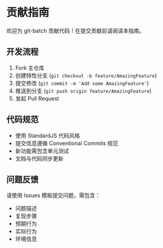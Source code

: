 # 贡献指南

欢迎为 git-batch 贡献代码！在提交贡献前请阅读本指南。

## 开发流程

1. Fork 主仓库
2. 创建特性分支 (`git checkout -b feature/AmazingFeature`)
3. 提交修改 (`git commit -m 'Add some AmazingFeature'`)
4. 推送到分支 (`git push origin feature/AmazingFeature`)
5. 发起 Pull Request

## 代码规范

- 使用 StandardJS 代码风格
- 提交信息遵循 Conventional Commits 规范
- 新功能需包含单元测试
- 文档与代码同步更新

## 问题反馈

请使用 Issues 模板提交问题，需包含：
- 问题描述
- 复现步骤
- 预期行为
- 实际行为
- 环境信息 